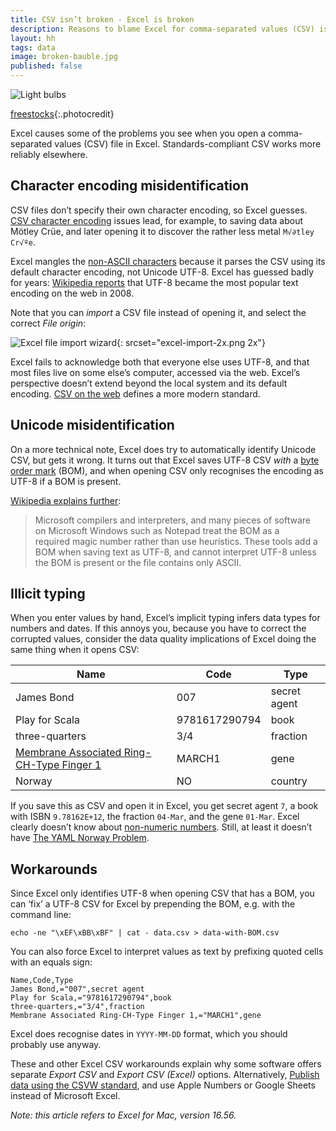 ```yaml
---
title: CSV isn’t broken - Excel is broken
description: Reasons to blame Excel for comma-separated values (CSV) issues
layout: hh
tags: data
image: broken-bauble.jpg
published: false
---
```


![Light bulbs](broken-bauble.jpg)

[freestocks](https://unsplash.com/photos/kmcl6-RSBdw){:.photocredit}

Excel causes some of the problems you see when you open a comma-separated values (CSV) file in Excel.
Standards-compliant CSV works more reliably elsewhere.

## Character encoding misidentification

CSV files don’t specify their own character encoding, so Excel guesses.
[CSV character encoding](csc-encoding) issues lead, for example,
to saving data about Mötley Crüe, and later opening it to discover the rather less metal `M√∂tley Cr√ºe`.

Excel mangles the [non-ASCII characters](allow-all-printable-characters) 
because it parses the CSV using its default character encoding, not Unicode UTF-8.
Excel has guessed badly for years:
[Wikipedia reports](https://en.wikipedia.org/wiki/UTF-8#Adoption) 
that UTF-8 became the most popular text encoding on the web in 2008.

Note that you can _import_ a CSV file instead of opening it, and select the correct _File origin_:

![Excel file import wizard](excel-import.png){: srcset="excel-import-2x.png 2x"}

Excel fails to acknowledge both that everyone else uses UTF-8, and that most files live on some else’s computer, accessed via the web.
Excel’s perspective doesn’t extend beyond the local system and its default encoding.
[CSV on the web](csvw) defines a more modern standard.

## Unicode misidentification

On a more technical note, Excel does try to automatically identify Unicode CSV, but gets it wrong.
It turns out that Excel saves UTF-8 CSV _with_ a 
[byte order mark](https://en.wikipedia.org/wiki/Byte_order_mark) (BOM), 
and when opening CSV only recognises the encoding as UTF-8 if a BOM is present.

[Wikipedia explains further](https://en.wikipedia.org/wiki/Byte_order_mark#UTF-8):

> Microsoft compilers and interpreters, and many pieces of software on Microsoft Windows such as Notepad treat the BOM as a required magic number rather than use heuristics.
> These tools add a BOM when saving text as UTF-8, and cannot interpret UTF-8 unless the BOM is present or the file contains only ASCII.

## Illicit typing

When you enter values by hand, Excel’s implicit typing infers data types for numbers and dates.
If this annoys you, because you have to correct the corrupted values, 
consider the data quality implications of Excel doing the same thing when it opens CSV:

| Name | Code | Type |
| --- | --- | --- |
| James Bond | 007 | secret agent |
| Play for Scala | 9781617290794 | book |
| three-quarters | 3/4 | fraction |
| [Membrane Associated Ring-CH-Type Finger 1](https://www.newscientist.com/article/mg24732961-400-frustration-with-excel-has-caused-geneticists-to-rename-some-genes/) | MARCH1 | gene |
| Norway | NO | country |

If you save this as CSV and open it in Excel, you get secret agent `7`, 
a book with ISBN `9.78162E+12`, the fraction `04-Mar`, and the gene `01-Mar`.
Excel clearly doesn’t know about [non-numeric numbers](non-numeric-numbers).
Still, at least it doesn’t have
[The YAML Norway Problem](https://hitchdev.com/strictyaml/why/implicit-typing-removed/).

## Workarounds

Since Excel only identifies UTF-8 when opening CSV that has a BOM,
you can ‘fix’ a UTF-8 CSV for Excel by prepending the BOM, e.g. with the command line:

```shell
echo -ne "\xEF\xBB\xBF" | cat - data.csv > data-with-BOM.csv
```

You can also force Excel to interpret values as text by prefixing quoted cells with an equals sign:

```csv
Name,Code,Type
James Bond,="007",secret agent
Play for Scala,="9781617290794",book
three-quarters,="3/4",fraction
Membrane Associated Ring-CH-Type Finger 1,="MARCH1",gene
```

Excel does recognise dates in `YYYY-MM-DD` format, which you should probably use anyway.

These and other Excel CSV workarounds explain why some software offers separate _Export CSV_ and _Export CSV (Excel)_ options.
Alternatively, [Publish data using the CSVW standard](csvw),
and use Apple Numbers or Google Sheets instead of Microsoft Excel.

_Note: this article refers to Excel for Mac, version 16.56._

